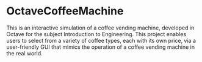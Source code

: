 # OctaveCoffeeMachine
This is an interactive simulation of a coffee vending machine, developed in Octave for the subject Introduction to Engineering.  This project enables users to select from a variety of coffee types, each with its own price, via a user-friendly GUI that mimics the operation of a coffee vending machine in the real world.
